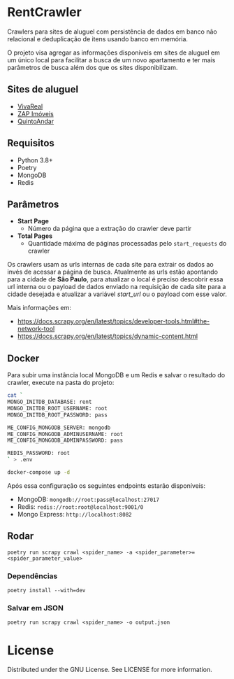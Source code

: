 # RentCrawler

Crawlers para sites de aluguel com persistência de dados em banco não relacional e deduplicação de itens usando banco em memória. 

O projeto visa agregar as informações disponíveis em sites de aluguel em um único local para facilitar a busca de um novo apartamento e ter mais parâmetros de busca além dos que os sites disponibilizam.

## Sites de aluguel

- [VivaReal](https://vivareal.com.br/)
- [ZAP Imóveis](https://www.zapimoveis.com.br/)
- [QuintoAndar](https://www.quintoandar.com.br/)

## Requisitos

- Python 3.8+
- Poetry
- MongoDB
- Redis

## Parâmetros

- **Start Page**
  - Número da página que a extração do crawler deve partir
- **Total Pages**
  - Quantidade máxima de páginas processadas pelo `start_requests` do crawler 

Os crawlers usam as urls internas de cada site para extrair os dados ao invés de acessar a página de busca. Atualmente as urls estão apontando para a cidade de **São Paulo**, para atualizar o local é preciso descobrir essa url interna ou o payload de dados enviado na requisição de cada site para a cidade desejada e atualizar a variável _start_url_ ou o payload com esse valor. 

Mais informações em:
- https://docs.scrapy.org/en/latest/topics/developer-tools.html#the-network-tool
- https://docs.scrapy.org/en/latest/topics/dynamic-content.html

## Docker

Para subir uma instância local MongoDB e um Redis e salvar o resultado do crawler, execute na pasta do projeto:

```sh
cat `
MONGO_INITDB_DATABASE: rent
MONGO_INITDB_ROOT_USERNAME: root
MONGO_INITDB_ROOT_PASSWORD: pass

ME_CONFIG_MONGODB_SERVER: mongodb
ME_CONFIG_MONGODB_ADMINUSERNAME: root
ME_CONFIG_MONGODB_ADMINPASSWORD: pass

REDIS_PASSWORD: root
` > .env

docker-compose up -d
```

Após essa configuração os seguintes endpoints estarão disponíveis:

- MongoDB: `mongodb://root:pass@localhost:27017`
- Redis:  `redis://root:root@localhost:9001/0`
- Mongo Express: `http://localhost:8082`

## Rodar

```
poetry run scrapy crawl <spider_name> -a <spider_parameter>=<spider_parameter_value>
```

### Dependências

```
poetry install --with=dev
```

### Salvar em JSON

```
poetry run scrapy crawl <spider_name> -o output.json
```

# License

Distributed under the GNU License. See LICENSE for more information.
